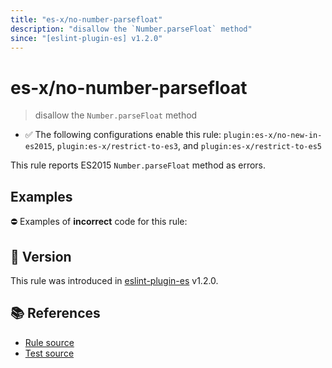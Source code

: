```yaml
---
title: "es-x/no-number-parsefloat"
description: "disallow the `Number.parseFloat` method"
since: "[eslint-plugin-es] v1.2.0"
---
```


# es-x/no-number-parsefloat
> disallow the `Number.parseFloat` method

- ✅ The following configurations enable this rule: `plugin:es-x/no-new-in-es2015`, `plugin:es-x/restrict-to-es3`, and `plugin:es-x/restrict-to-es5`

This rule reports ES2015 `Number.parseFloat` method as errors.

## Examples

⛔ Examples of **incorrect** code for this rule:

<eslint-playground type="bad" code="/*eslint es-x/no-number-parsefloat: error */
const b = Number.parseFloat(value)
" />

## 🚀 Version

This rule was introduced in [eslint-plugin-es] v1.2.0.

[eslint-plugin-es]: https://github.com/mysticatea/eslint-plugin-es

## 📚 References

- [Rule source](https://github.com/ota-meshi/eslint-plugin-es-x/blob/master/lib/rules/no-number-parsefloat.js)
- [Test source](https://github.com/ota-meshi/eslint-plugin-es-x/blob/master/tests/lib/rules/no-number-parsefloat.js)
